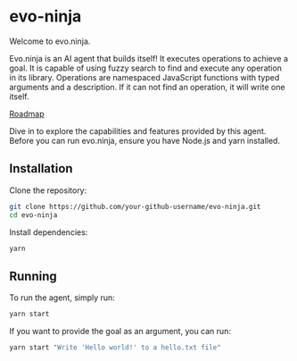 # evo-ninja
Welcome to evo.ninja.

Evo.ninja is an AI agent that builds itself!
It executes operations to achieve a goal.
It is capable of using fuzzy search to find and execute any operation in its library.
Operations are namespaced JavaScript functions with typed arguments and a description. 
If it can not find an operation, it will write one itself.

[Roadmap](./ROADMAP.md)

Dive in to explore the capabilities and features provided by this agent.
Before you can run evo.ninja, ensure you have Node.js and yarn installed.

## Installation
Clone the repository:
```bash
git clone https://github.com/your-github-username/evo-ninja.git
cd evo-ninja
```

Install dependencies:
```bash
yarn
```

## Running
To run the agent, simply run:
```bash
yarn start
```

If you want to provide the goal as an argument, you can run:
```bash
yarn start "Write 'Hello world!' to a hello.txt file"
```
